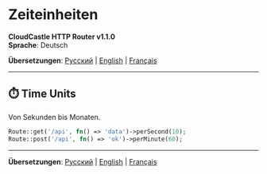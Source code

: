 # Zeiteinheiten

**CloudCastle HTTP Router v1.1.0**  
**Sprache**: Deutsch

**Übersetzungen**: [Русский](../../ru/documentation/time-units.md) | [English](../../en/documentation/time-units.md) | [Français](../../fr/documentation/time-units.md)

---

## ⏱️ Time Units

Von Sekunden bis Monaten.

```php
Route::get('/api', fn() => 'data')->perSecond(10);
Route::post('/api', fn() => 'ok')->perMinute(60);
```

---

**Übersetzungen**: [Русский](../../ru/documentation/time-units.md) | [English](../../en/documentation/time-units.md) | [Français](../../fr/documentation/time-units.md)
